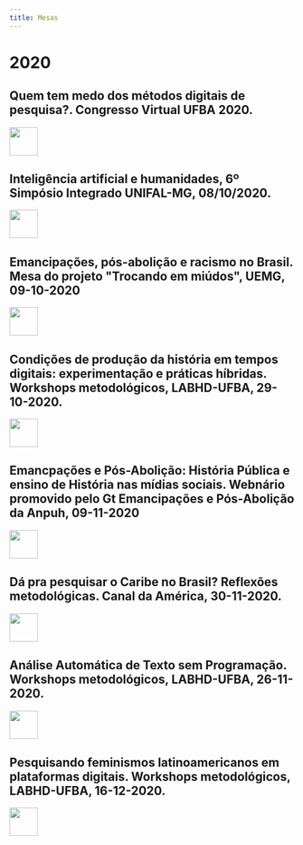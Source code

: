 ```yaml
---
title: Mesas
---
```


# 2020

## Quem tem medo dos métodos digitais de pesquisa?. Congresso Virtual UFBA 2020.

<a  href="https://youtu.be/x-SGWbuYTZQ"><img src ="../assets/img/logo-yt.png" width="50"></a>  

## Inteligência artificial e humanidades, 6º Simpósio Integrado UNIFAL-MG, 08/10/2020.

<a  href="https://youtu.be/kW26mFyH6v"><img src ="../assets/img/logo-yt.png" width="50"></a> 

## Emancipações, pós-abolição e racismo no Brasil. Mesa do projeto "Trocando em miúdos", UEMG, 09-10-2020

<a  href="https://youtu.be/NXuFrYz24IU"><img src ="../assets/img/logo-yt.png" width="50"></a> 

## Condições de produção da história em tempos digitais: experimentação e práticas híbridas. Workshops metodológicos, LABHD-UFBA, 29-10-2020.

<a  href="https://youtu.be/0fc0fLeWlU4"><img src ="../assets/img/logo-yt.png" width="50"></a> 

## Emancpações e Pós-Abolição: História Pública e ensino de História nas mídias sociais. Webnário promovido pelo Gt Emancipações e Pós-Abolição da Anpuh, 09-11-2020
 
<a  href="https://youtu.be/y9M2NQszLNc"><img src ="../assets/img/logo-yt.png" width="50"></a> 

## Dá pra pesquisar o Caribe no Brasil? Reflexões metodológicas. Canal da América, 30-11-2020.

<a  href="https://youtu.be/hMX8ITv40K"><img src ="../assets/img/logo-yt.png" width="50"></a> 

## Análise Automática de Texto sem Programação. Workshops metodológicos, LABHD-UFBA, 26-11-2020.

<a  href="https://youtu.be/hMX8ITv40K"><img src ="../assets/img/logo-yt.png" width="50"></a> 

## Pesquisando feminismos latinoamericanos em plataformas digitais. Workshops metodológicos, LABHD-UFBA, 16-12-2020.

<a  href="https://youtu.be/gLkCjAv0FMo"><img src ="../assets/img/logo-yt.png" width="50"></a> 
